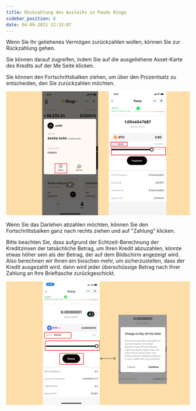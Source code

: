```yaml
---
title: Rückzahlung des Ausleihs in Pando Ringe
sidebar_position: 6
date: 04-09-2021 12:33:07
---
```


Wenn Sie Ihr geliehenes Vermögen zurückzahlen wollen, können Sie zur Rückzahlung gehen.

Sie können darauf zugreifen, indem Sie auf die ausgeliehene Asset-Karte des Kredits auf der Me Seite klicken.

Sie können den Fortschrittsbalken ziehen, um über den Prozentsatz zu entscheiden, den Sie zurückzahlen möchten.

![](../assets/repay1.jpg)

Wenn Sie das Darlehen abzahlen möchten, können Sie den Fortschrittsbalken ganz nach rechts ziehen und auf "Zahlung" klicken.

Bitte beachten Sie, dass aufgrund der Echtzeit-Berechnung der Kreditzinsen der tatsächliche Betrag, um Ihren Kredit abzuzahlen, könnte etwas höher sein als der Betrag, der auf dem Bildschirm angezeigt wird. Also berechnen wir Ihnen ein bisschen mehr, um sicherzustellen, dass der Kredit ausgezahlt wird. dann wird jeder überschüssige Betrag nach Ihrer Zahlung an Ihre Brieftasche zurückgeschickt.

![](../assets/repay2.jpg)